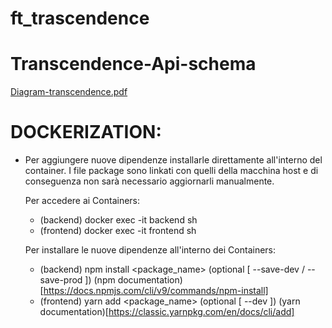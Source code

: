 # ft_trascendence

# Transcendence-Api-schema
[Diagram-transcendence.pdf](https://github.com/Wowbagger1994/ft_trascendence/files/10609904/Diagram-transcendence.pdf)

# DOCKERIZATION:

- Per aggiungere nuove dipendenze installarle direttamente all'interno del container.
  I file package sono linkati con quelli della macchina host e di conseguenza non sarà
  necessario aggiornarli manualmente.

  Per accedere ai Containers:
	- (backend) docker exec -it backend sh
	- (frontend) docker exec -it frontend sh

  Per installare le nuove dipendenze all'interno dei Containers:
	- (backend) npm install <package_name> (optional [ --save-dev / --save-prod ])
	  (npm documentation)[https://docs.npmjs.com/cli/v9/commands/npm-install]
	- (frontend) yarn add <package_name> (optional [ --dev ])
	  (yarn documentation)[https://classic.yarnpkg.com/en/docs/cli/add]
